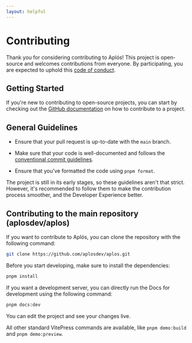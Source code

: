 ```yaml
---
layout: helpful
---
```


# Contributing

Thank you for considering contributing to Aplós! This project is open-source and welcomes contributions from everyone. By participating, you are expected to uphold this [code of conduct](https://github.com/aplosdev/aplos/blob/main/CODE_OF_CONDUCT.md).

## Getting Started

If you're new to contributing to open-source projects, you can start by checking out the [GitHub documentation](https://docs.github.com/en/github/collaborating-with-issues-and-pull-requests) on how to contribute to a project.

## General Guidelines

- Ensure that your pull request is up-to-date with the `main` branch.

- Make sure that your code is well-documented and follows the [conventional commit guidelines](https://www.conventionalcommits.org/en/v1.0.0/).

- Ensure that you've formatted the code using `pnpm format`.

The project is still in its early stages, so these guidelines aren't that strict. However, it's recommended to follow them to make the contribution process smoother, and the Developer Experience better.

## Contributing to the main repository (aplosdev/aplos)

If you want to contribute to Aplós, you can clone the repository with the following command:

```bash
git clone https://github.com/aplosdev/aplos.git
```

Before you start developing, make sure to install the dependencies:

```bash
pnpm install
```

If you want a development server, you can directly run the Docs for development using the following command:

```bash
pnpm docs:dev
```

You can edit the project and see your changes live.

All other standard VitePress commands are available, like `pnpm demo:build` and `pnpm demo:preview`.
